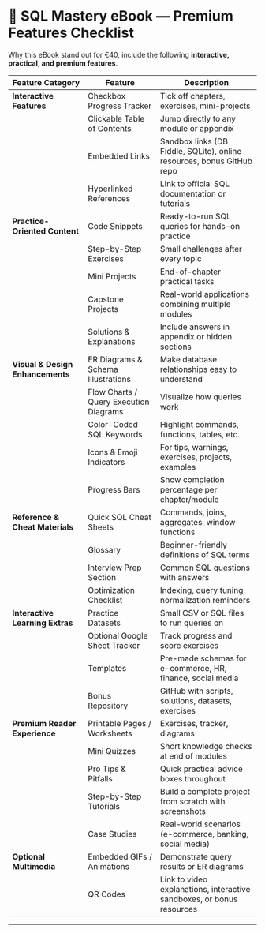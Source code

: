 # 💎 SQL Mastery eBook — Premium Features Checklist

Why this eBook stand out for €40, include the following **interactive, practical, and premium features**. 

| Feature Category | Feature | Description |
|-----------------|---------|-------------|
| **Interactive Features** | Checkbox Progress Tracker | Tick off chapters, exercises, mini-projects |
|  | Clickable Table of Contents | Jump directly to any module or appendix |
|  | Embedded Links | Sandbox links (DB Fiddle, SQLite), online resources, bonus GitHub repo |
|  | Hyperlinked References | Link to official SQL documentation or tutorials |
| **Practice-Oriented Content** | Code Snippets | Ready-to-run SQL queries for hands-on practice |
|  | Step-by-Step Exercises | Small challenges after every topic |
|  | Mini Projects | End-of-chapter practical tasks |
|  | Capstone Projects | Real-world applications combining multiple modules |
|  | Solutions & Explanations | Include answers in appendix or hidden sections |
| **Visual & Design Enhancements** | ER Diagrams & Schema Illustrations | Make database relationships easy to understand |
|  | Flow Charts / Query Execution Diagrams | Visualize how queries work |
|  | Color-Coded SQL Keywords | Highlight commands, functions, tables, etc. |
|  | Icons & Emoji Indicators | For tips, warnings, exercises, projects, examples |
|  | Progress Bars | Show completion percentage per chapter/module |
| **Reference & Cheat Materials** | Quick SQL Cheat Sheets | Commands, joins, aggregates, window functions |
|  | Glossary | Beginner-friendly definitions of SQL terms |
|  | Interview Prep Section | Common SQL questions with answers |
|  | Optimization Checklist | Indexing, query tuning, normalization reminders |
| **Interactive Learning Extras** | Practice Datasets | Small CSV or SQL files to run queries on |
|  | Optional Google Sheet Tracker | Track progress and score exercises |
|  | Templates | Pre-made schemas for e-commerce, HR, finance, social media |
|  | Bonus Repository | GitHub with scripts, solutions, datasets, exercises |
| **Premium Reader Experience** | Printable Pages / Worksheets | Exercises, tracker, diagrams |
|  | Mini Quizzes | Short knowledge checks at end of modules |
|  | Pro Tips & Pitfalls | Quick practical advice boxes throughout |
|  | Step-by-Step Tutorials | Build a complete project from scratch with screenshots |
|  | Case Studies | Real-world scenarios (e-commerce, banking, social media) |
| **Optional Multimedia** | Embedded GIFs / Animations | Demonstrate query results or ER diagrams |
|  | QR Codes | Link to video explanations, interactive sandboxes, or bonus resources |

---


